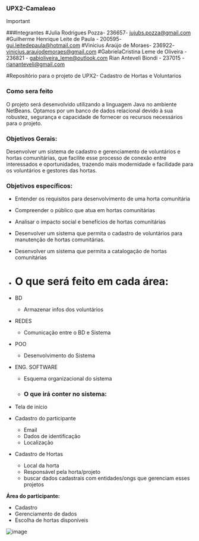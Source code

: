 ### UPX2-Camaleao
> [!IMPORTANT]
###Integrantes
#Julia Rodrigues Pozza- 236657- jujubs.pozza@gmail.com
#Guilherme Henrique Leite de Paula - 200595- gui.leitedepaula@hotmail.com
#Vinicius Araújo de Moraes- 236922- vinicius.araujodemoraes@gmail.com
#GabrielaCristina Leme de Oliveira - 236821 - gabioliveira_leme@outlook.com
Rian Anteveli Biondi - 237015 - riananteveli@gmail.com


#Repositório para o projeto de UPX2- Cadastro de Hortas e Voluntarios
### Como sera feito
O projeto será desenvolvido utilizando a linguagem Java no ambiente NetBeans. Optamos por um banco de dados relacional devido à sua robustez, segurança e capacidade de fornecer os recursos necessários para o projeto.

### Objetivos Gerais:

Desenvolver um sistema de cadastro e gerenciamento de voluntários e hortas comunitárias, que facilite esse processo de conexão entre interessados e oportunidades, trazendo mais modernidade e facilidade para os voluntários e gestores das hortas.

### Objetivos específicos:

- Entender os requisitos para desenvolvimento de uma horta comunitária
- Compreender o público que atua em hortas comunitárias
- Analisar o impacto social e benefícios de hortas comunitárias
- Desenvolver um sistema que permita o cadastro de voluntários para manutenção de hortas comunitárias.
- Desenvolver um sistema que permita a catalogação de hortas comunitárias
- # O que será feito em cada área:

- BD
    - Armazenar infos dos voluntários
- REDES
    - Comunicação entre o BD e Sistema
- POO
    - Desenvolvimento do Sistema
- ENG. SOFTWARE
    - Esquema organizacional do sistema
 
    - ### O que irá conter no sistema:

- Tela de início
- Cadastro do participante
    - Email
    - Dados de identificação
    - Localização
- Cadastro de Hortas
    - Local da horta
    - Responsável pela horta/projeto
    - buscar dados cadastrais com entidades/ongs que gerenciam esses projetos

**Área do participante:**

- Cadastro
- Gerenciamento de dados
- Escolha de hortas disponíveis

![image](https://github.com/Pozzaaaa/UPX2-Camaleao/assets/105672389/86e2e131-cba0-4a09-89bf-38ac73db52ce)

